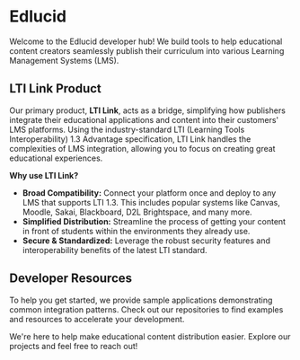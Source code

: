 # Edlucid

Welcome to the Edlucid developer hub! We build tools to help educational content creators seamlessly publish their curriculum into various Learning Management Systems (LMS).

## LTI Link Product

Our primary product, **LTI Link**, acts as a bridge, simplifying how publishers integrate their educational applications and content into their customers' LMS platforms. Using the industry-standard LTI (Learning Tools Interoperability) 1.3 Advantage specification, LTI Link handles the complexities of LMS integration, allowing you to focus on creating great educational experiences.

**Why use LTI Link?**

*   **Broad Compatibility:** Connect your platform once and deploy to any LMS that supports LTI 1.3. This includes popular systems like Canvas, Moodle, Sakai, Blackboard, D2L Brightspace, and many more.
*   **Simplified Distribution:** Streamline the process of getting your content in front of students within the environments they already use.
*   **Secure & Standardized:** Leverage the robust security features and interoperability benefits of the latest LTI standard.

## Developer Resources

To help you get started, we provide sample applications demonstrating common integration patterns. Check out our repositories to find examples and resources to accelerate your development.

We're here to help make educational content distribution easier. Explore our projects and feel free to reach out! 